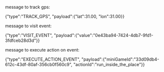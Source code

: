 message to track gps:

{"type":"TRACK_GPS", "payload":{"lat":31.00, "lon":31.00}}

message to visit event:

{"type":"VISIT_EVENT", "payload":{"value":"0e43ba94-7424-4db7-9fd1-3fdfceb28d3d"}}

message to execute action on event: 

{"type":"EXECUTE_ACTION_EVENT", "payload":{"miniGameId":"33d09db4-612c-43df-80af-356cb0f560c9", "actionId":"run_inside_the_place"}}